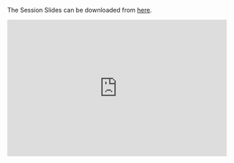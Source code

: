 The Session Slides can be downloaded from [here](https://docs.google.com/presentation/d/1VuNfO4p5Gumm_UT_t84n9jptTN-REoDIZip5Dx2JxB8/edit?usp=sharing).

<iframe width="100%" height="315" src="https://www.youtube.com/embed/E5s2zPcTo2M" title="YouTube video player" frameborder="0" allow="accelerometer; autoplay; clipboard-write; encrypted-media; gyroscope; picture-in-picture" allowfullscreen></iframe>